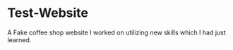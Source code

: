 # Test-Website
A Fake coffee shop website I worked on utilizing new skills which I had just learned. 

